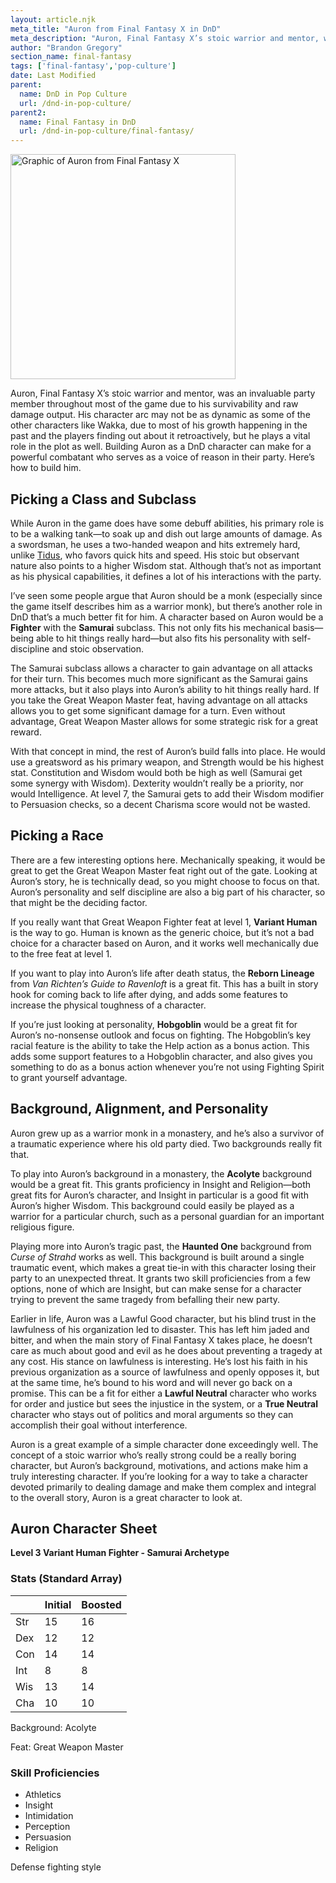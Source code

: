 ```yaml
---
layout: article.njk
meta_title: "Auron from Final Fantasy X in DnD"
meta_description: "Auron, Final Fantasy X’s stoic warrior and mentor, was an invaluable party member throughout most of the game due to his survivability and raw damage output. Here's how to build him."
author: "Brandon Gregory"
section_name: final-fantasy
tags: ['final-fantasy','pop-culture']
date: Last Modified
parent:
  name: DnD in Pop Culture
  url: /dnd-in-pop-culture/
parent2:
  name: Final Fantasy in DnD
  url: /dnd-in-pop-culture/final-fantasy/
---
```


<img
  src="/images/ff10-auron-360.webp"
  srcset="/images/ff10-auron-360.webp 360w,
          /images/ff10-auron-768.webp 768w"
  sizes="(min-width: 768px) 384px,180px"
  alt="Graphic of Auron from Final Fantasy X"
  class="tiny-hero"
  height="360" width="360" />

Auron, Final Fantasy X’s stoic warrior and mentor, was an invaluable party member throughout most of the game due to his survivability and raw damage output. His character arc may not be as dynamic as some of the other characters like Wakka, due to most of his growth happening in the past and the players finding out about it retroactively, but he plays a vital role in the plot as well. Building Auron as a DnD character can make for a powerful combatant who serves as a voice of reason in their party. Here’s how to build him.


## Picking a Class and Subclass

While Auron in the game does have some debuff abilities, his primary role is to be a walking tank—to soak up and dish out large amounts of damage. As a swordsman, he uses a two-handed weapon and hits extremely hard, unlike [Tidus](/dnd-in-pop-culture/final-fantasy/ff10-tidus/), who favors quick hits and speed. His stoic but observant nature also points to a higher Wisdom stat. Although that’s not as important as his physical capabilities, it defines a lot of his interactions with the party.

I’ve seen some people argue that Auron should be a monk (especially since the game itself describes him as a warrior monk), but there’s another role in DnD that’s a much better fit for him. A character based on Auron would be a **Fighter** with the **Samurai** subclass. This not only fits his mechanical basis—being able to hit things really hard—but also fits his personality with self-discipline and stoic observation.

The Samurai subclass allows a character to gain advantage on all attacks for their turn. This becomes much more significant as the Samurai gains more attacks, but it also plays into Auron’s ability to hit things really hard. If you take the Great Weapon Master feat, having advantage on all attacks allows you to get some significant damage for a turn. Even without advantage, Great Weapon Master allows for some strategic risk for a great reward.

With that concept in mind, the rest of Auron’s build falls into place. He would use a greatsword as his primary weapon, and Strength would be his highest stat. Constitution and Wisdom would both be high as well (Samurai get some synergy with Wisdom). Dexterity wouldn’t really be a priority, nor would Intelligence. At level 7, the Samurai gets to add their Wisdom modifier to Persuasion checks, so a decent Charisma score would not be wasted.


## Picking a Race

There are a few interesting options here. Mechanically speaking, it would be great to get the Great Weapon Master feat right out of the gate. Looking at Auron’s story, he is technically dead, so you might choose to focus on that. Auron’s personality and self discipline are also a big part of his character, so that might be the deciding factor.

If you really want that Great Weapon Fighter feat at level 1, **Variant Human** is the way to go. Human is known as the generic choice, but it’s not a bad choice for a character based on Auron, and it works well mechanically due to the free feat at level 1.

If you want to play into Auron’s life after death status, the **Reborn Lineage** from _Van Richten’s Guide to Ravenloft_ is a great fit. This has a built in story hook for coming back to life after dying, and adds some features to increase the physical toughness of a character.

If you’re just looking at personality, **Hobgoblin** would be a great fit for Auron’s no-nonsense outlook and focus on fighting. The Hobgoblin’s key racial feature is the ability to take the Help action as a bonus action. This adds some support features to a Hobgoblin character, and also gives you something to do as a bonus action whenever you’re not using Fighting Spirit to grant yourself advantage.


## Background, Alignment, and Personality

Auron grew up as a warrior monk in a monastery, and he’s also a survivor of a traumatic experience where his old party died. Two backgrounds really fit that.

To play into Auron’s background in a monastery, the **Acolyte** background would be a great fit. This grants proficiency in Insight and Religion—both great fits for Auron’s character, and Insight in particular is a good fit with Auron’s higher Wisdom. This background could easily be played as a warrior for a particular church, such as a personal guardian for an important religious figure.

Playing more into Auron’s tragic past, the **Haunted One** background from _Curse of Strahd_ works as well. This background is built around a single traumatic event, which makes a great tie-in with this character losing their party to an unexpected threat. It grants two skill proficiencies from a few options, none of which are Insight, but can make sense for a character trying to prevent the same tragedy from befalling their new party.

Earlier in life, Auron was a Lawful Good character, but his blind trust in the lawfulness of his organization led to disaster. This has left him jaded and bitter, and when the main story of Final Fantasy X takes place, he doesn’t care as much about good and evil as he does about preventing a tragedy at any cost. His stance on lawfulness is interesting. He’s lost his faith in his previous organization as a source of lawfulness and openly opposes it, but at the same time, he’s bound to his word and will never go back on a promise. This can be a fit for either a **Lawful Neutral** character who works for order and justice but sees the injustice in the system, or a **True Neutral** character who stays out of politics and moral arguments so they can accomplish their goal without interference.

Auron is a great example of a simple character done exceedingly well. The concept of a stoic warrior who’s really strong could be a really boring character, but Auron’s background, motivations, and actions make him a truly interesting character. If you’re looking for a way to take a character devoted primarily to dealing damage and make them complex and integral to the overall story, Auron is a great character to look at.


## Auron Character Sheet

**Level 3 Variant Human Fighter - Samurai Archetype**

### Stats (Standard Array)

|   |Initial|Boosted|
|---|-------|-------|
|Str|     15|     16|
|Dex|     12|     12|
|Con|     14|     14|
|Int|      8|      8|
|Wis|     13|     14|
|Cha|     10|     10|

Background: Acolyte

Feat: Great Weapon Master

### Skill Proficiencies

* Athletics
* Insight
* Intimidation
* Perception
* Persuasion
* Religion

Defense fighting style
